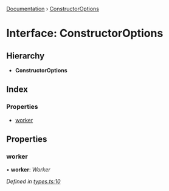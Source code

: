 [Documentation](../README.md) › [ConstructorOptions](constructoroptions.md)

# Interface: ConstructorOptions

## Hierarchy

* **ConstructorOptions**

## Index

### Properties

* [worker](constructoroptions.md#worker)

## Properties

###  worker

• **worker**: *Worker*

*Defined in [types.ts:10](https://github.com/badbatch/cachemap/blob/497d8de/packages/core-worker/src/types.ts#L10)*
